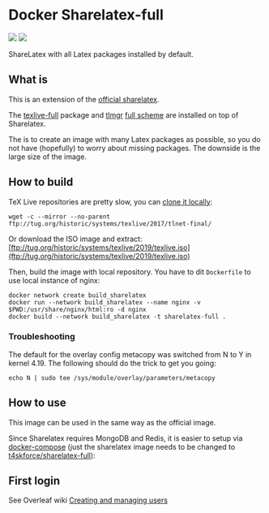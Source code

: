 # Docker Sharelatex-full

[![](https://images.microbadger.com/badges/image/t4skforce/sharelatex-full.svg)](https://microbadger.com/images/t4skforce/sharelatex-full "Get your own image badge on microbadger.com") [![](https://images.microbadger.com/badges/version/t4skforce/sharelatex-full.svg)](https://microbadger.com/images/t4skforce/sharelatex-full "Get your own version badge on microbadger.com")

ShareLatex with all Latex packages installed by default.


## What is

This is an extension of the [official sharelatex](https://hub.docker.com/r/sharelatex/sharelatex/).

The [texlive-full](https://packages.ubuntu.com/xenial/texlive-full) package and [tlmgr](https://www.tug.org/texlive/tlmgr.html) [full scheme](https://tex.stackexchange.com/questions/234749/downloading-every-package-with-tex-live) are installed on top of Sharelatex.

The is to create an image with many Latex packages as possible, so you do not have (hopefully) to worry about missing packages. The downside is the large size of the image.

## How to build

TeX Live repositories are pretty slow, you can [clone it locally](https://www.tug.org/texlive/acquire-mirror.html):

    wget -c --mirror --no-parent ftp://tug.org/historic/systems/texlive/2017/tlnet-final/

Or download the ISO image and extract: [ftp://tug.org/historic/systems/texlive/2019/texlive.iso](ftp://tug.org/historic/systems/texlive/2019/texlive.iso)

Then, build the image with local repository. You have to dit `Dockerfile` to use local instance of nginx:

    docker network create build_sharelatex
    docker run --network build_sharelatex --name nginx -v $PWD:/usr/share/nginx/html:ro -d nginx
    docker build --network build_sharelatex -t sharelatex-full .

### Troubleshooting

The default for the overlay config metacopy was switched from N to Y in kernel 4.19. The following should do the trick to get you going:

    echo N | sudo tee /sys/module/overlay/parameters/metacopy

## How to use

This image can be used in the same way as the official image.

Since Sharelatex requires MongoDB and Redis, it is easier to setup via [docker-compose](https://github.com/sharelatex/sharelatex/blob/master/docker-compose.yml)
(just the sharelatex image needs to be changed to [t4skforce/sharelatex-full](https://hub.docker.com/r/rigon/sharelatex-full/)):

## First login

See Overleaf wiki [Creating and managing users](https://github.com/overleaf/overleaf/wiki/Creating-and-managing-users)
